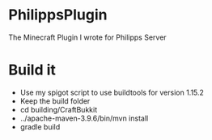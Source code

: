 # PhilippsPlugin
The Minecraft Plugin I wrote for Philipps Server

# Build it
- Use my spigot script to use buildtools for version 1.15.2
- Keep the build folder
- cd building/CraftBukkit
- ../apache-maven-3.9.6/bin/mvn install
- gradle build
